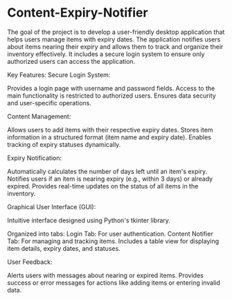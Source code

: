 # Content-Expiry-Notifier
The goal of the project is to develop a user-friendly desktop application that helps users manage items with expiry dates. The application notifies users about items nearing their expiry and allows them to track and organize their inventory effectively. It includes a secure login system to ensure only authorized users can access the application.

Key Features:
Secure Login System:

Provides a login page with username and password fields.
Access to the main functionality is restricted to authorized users.
Ensures data security and user-specific operations.

Content Management:

Allows users to add items with their respective expiry dates.
Stores item information in a structured format (item name and expiry date).
Enables tracking of expiry statuses dynamically.

Expiry Notification:

Automatically calculates the number of days left until an item's expiry.
Notifies users if an item is nearing expiry (e.g., within 3 days) or already expired.
Provides real-time updates on the status of all items in the inventory.

Graphical User Interface (GUI):

Intuitive interface designed using Python's tkinter library.

Organized into tabs:
Login Tab: For user authentication.
Content Notifier Tab: For managing and tracking items.
Includes a table view for displaying item details, expiry dates, and statuses.

User Feedback:

Alerts users with messages about nearing or expired items.
Provides success or error messages for actions like adding items or entering invalid data.


